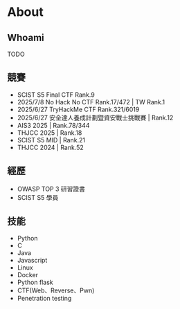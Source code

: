 # About

## Whoami

TODO
    
## 競賽
- SCIST S5 Final CTF Rank.9
- 2025/7/8 No Hack No CTF Rank.17/472 | TW Rank.1
- 2025/6/27 TryHackMe CTF Rank.321/6019
- 2025/6/27 安全達人養成計劃暨資安戰士挑戰賽 | Rank.12
- AIS3 2025 | Rank.78/344
- THJCC 2025 | Rank.18
- SCIST S5 MID | Rank.21
- THJCC 2024 | Rank.52

## 經歷

- OWASP TOP 3 研習證書
- SCIST S5 學員

## 技能

- Python
- C
- Java
- Javascript
- Linux
- Docker
- Python flask
- CTF(Web、Reverse、Pwn)
- Penetration testing